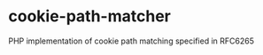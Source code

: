 cookie-path-matcher
===================

PHP implementation of cookie path matching specified in RFC6265
